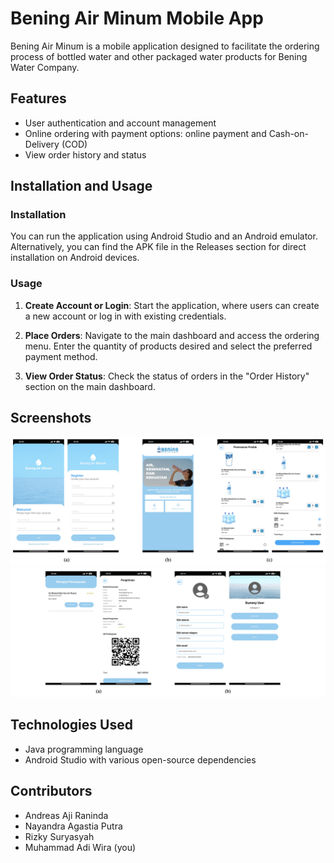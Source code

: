 # Bening Air Minum Mobile App

Bening Air Minum is a mobile application designed to facilitate the ordering process of bottled water and other packaged water products for Bening Water Company.

## Features

- User authentication and account management
- Online ordering with payment options: online payment and Cash-on-Delivery (COD)
- View order history and status

## Installation and Usage

### Installation

You can run the application using Android Studio and an Android emulator. Alternatively, you can find the APK file in the Releases section for direct installation on Android devices.

### Usage

1. **Create Account or Login**: Start the application, where users can create a new account or log in with existing credentials.
   
2. **Place Orders**: Navigate to the main dashboard and access the ordering menu. Enter the quantity of products desired and select the preferred payment method.
   
3. **View Order Status**: Check the status of orders in the "Order History" section on the main dashboard.

## Screenshots

![Screenshot 1](app/src/main/res/drawable/app_screenshot1.png)
![Screenshot 2](app/src/main/res/drawable/app_screenshot2.png)

## Technologies Used

- Java programming language
- Android Studio with various open-source dependencies

## Contributors

- Andreas Aji Raninda
- Nayandra Agastia Putra
- Rizky Suryasyah
- Muhammad Adi Wira (you)
